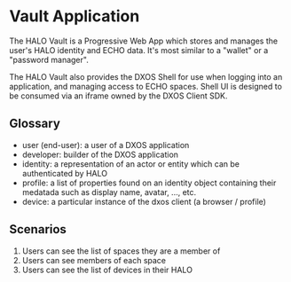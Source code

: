 # Vault Application

The HALO Vault is a Progressive Web App which stores and manages the user's HALO identity and ECHO data. It's most similar to a "wallet" or a "password manager".

The HALO Vault also provides the DXOS Shell for use when logging into an application, and managing access to ECHO spaces. Shell UI is designed to be consumed via an iframe owned by the DXOS Client SDK.

## Glossary
- user (end-user): a user of a DXOS application
- developer: builder of the DXOS application
- identity: a representation of an actor or entity which can be authenticated by HALO
- profile: a list of properties found on an identity object containing their medatada such as display name, avatar, ..., etc.
- device: a particular instance of the dxos client (a browser / profile)

## Scenarios

1. Users can see the list of spaces they are a member of
3. Users can see members of each space
2. Users can see the list of devices in their HALO